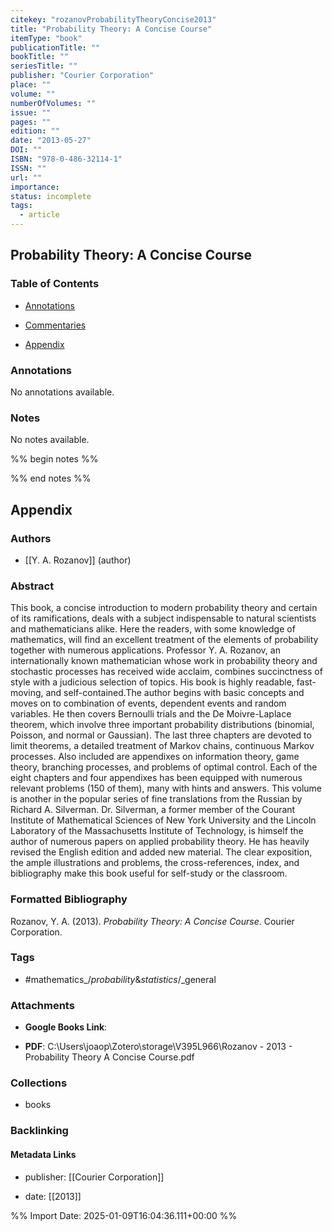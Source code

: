 ```yaml
---
citekey: "rozanovProbabilityTheoryConcise2013"
title: "Probability Theory: A Concise Course"
itemType: "book"
publicationTitle: ""
bookTitle: ""
seriesTitle: ""
publisher: "Courier Corporation"
place: ""
volume: ""
numberOfVolumes: ""
issue: ""
pages: ""
edition: ""
date: "2013-05-27"
DOI: ""
ISBN: "978-0-486-32114-1"
ISSN: ""
url: ""
importance: 
status: incomplete
tags:
  - article
---
```


## Probability Theory: A Concise Course

### Table of Contents

- [Annotations](#annotations)

+ [Commentaries](#commentaries)

- [Appendix](#appendix)

### Annotations


No annotations available.


### Notes


No notes available.


%% begin notes %%

<!-- Write your personal notes here -->

%% end notes %%

## Appendix

### Authors


- [[Y. A. Rozanov]] (author)



### Abstract

This book, a concise introduction to modern probability theory and certain of its ramifications, deals with a subject indispensable to natural scientists and mathematicians alike. Here the readers, with some knowledge of mathematics, will find an excellent treatment of the elements of probability together with numerous applications. Professor Y. A. Rozanov, an internationally known mathematician whose work in probability theory and stochastic processes has received wide acclaim, combines succinctness of style with a judicious selection of topics. His book is highly readable, fast-moving, and self-contained.The author begins with basic concepts and moves on to combination of events, dependent events and random variables. He then covers Bernoulli trials and the De Moivre-Laplace theorem, which involve three important probability distributions (binomial, Poisson, and normal or Gaussian). The last three chapters are devoted to limit theorems, a detailed treatment of Markov chains, continuous Markov processes. Also included are appendixes on information theory, game theory, branching processes, and problems of optimal control. Each of the eight chapters and four appendixes has been equipped with numerous relevant problems (150 of them), many with hints and answers. This volume is another in the popular series of fine translations from the Russian by Richard A. Silverman. Dr. Silverman, a former member of the Courant Institute of Mathematical Sciences of New York University and the Lincoln Laboratory of the Massachusetts Institute of Technology, is himself the author of numerous papers on applied probability theory. He has heavily revised the English edition and added new material. The clear exposition, the ample illustrations and problems, the cross-references, index, and bibliography make this book useful for self-study or the classroom.


### Formatted Bibliography

Rozanov, Y. A. (2013). _Probability Theory: A Concise Course_. Courier Corporation.


### Tags


- #mathematics_/_probability_&_statistics_/_general




### Attachments


- **Google Books Link**: 

- **PDF**: C:\Users\joaop\Zotero\storage\V395L966\Rozanov - 2013 - Probability Theory A Concise Course.pdf




### Collections


- books





### Backlinking


#### Metadata Links



- publisher: [[Courier Corporation]]



- date: [[2013]]





<!-- Any additional notes or comments -->


%% Import Date: 2025-01-09T16:04:36.111+00:00 %%
